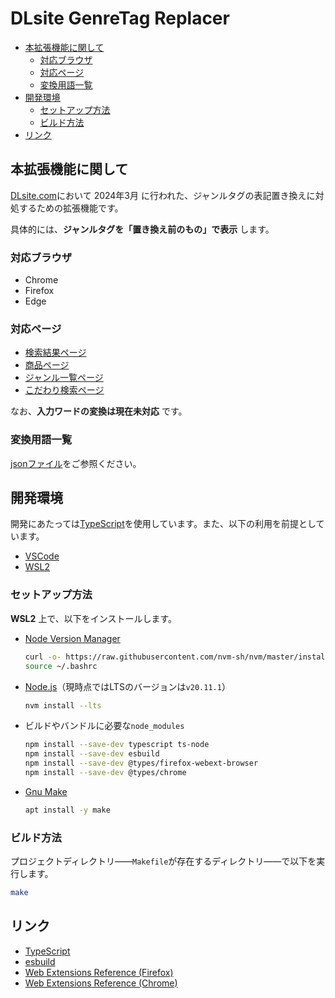 # DLsite GenreTag Replacer <!-- omit in toc -->

- [本拡張機能に関して](#本拡張機能に関して)
  - [対応ブラウザ](#対応ブラウザ)
  - [対応ページ](#対応ページ)
  - [変換用語一覧](#変換用語一覧)
- [開発環境](#開発環境)
  - [セットアップ方法](#セットアップ方法)
  - [ビルド方法](#ビルド方法)
- [リンク](#リンク)

## 本拡張機能に関して

[DLsite.com](https://www.dlsite.com/index.html)において 2024年3月 に行われた、ジャンルタグの表記置き換えに対処するための拡張機能です。

具体的には、**ジャンルタグを「置き換え前のもの」で表示** します。

### 対応ブラウザ

- Chrome
- Firefox
- Edge

### 対応ページ

- [検索結果ページ](https://www.dlsite.com/maniax/fsr/=/order/trend/genre[0]/525/options[0]/JPN/options[1]/NM/from/work.genre)
- [商品ページ](https://www.dlsite.com/books/work/=/product_id/BJ01328905.html)
- [ジャンル一覧ページ](https://www.dlsite.com/maniax/genre/list)
- [こだわり検索ページ](https://www.dlsite.com/books/fs)

なお、**入力ワードの変換は現在未対応** です。

### 変換用語一覧

[jsonファイル](./assets/genre-word-conversion-map.json)をご参照ください。

## 開発環境

開発にあたっては[TypeScript](https://www.typescriptlang.org/)を使用しています。また、以下の利用を前提としています。

- [VSCode](https://code.visualstudio.com/)
- [WSL2](https://learn.microsoft.com/en-us/windows/wsl/install)

### セットアップ方法

**WSL2** 上で、以下をインストールします。

- [Node Version Manager](https://github.com/nvm-sh/nvm)

    ```sh
    curl -o- https://raw.githubusercontent.com/nvm-sh/nvm/master/install.sh | bash
    source ~/.bashrc
    ```

- [Node.js](https://nodejs.org/en)（現時点ではLTSのバージョンは`v20.11.1`）

    ```sh
    nvm install --lts
    ```

- ビルドやバンドルに必要な`node_modules`

    ```sh
    npm install --save-dev typescript ts-node
    npm install --save-dev esbuild
    npm install --save-dev @types/firefox-webext-browser
    npm install --save-dev @types/chrome
    ```

- [Gnu Make](https://www.gnu.org/software/make/)

    ```sh
    apt install -y make
    ```

### ビルド方法

プロジェクトディレクトリ――`Makefile`が存在するディレクトリ――で以下を実行します。

```sh
make
```

## リンク

- [TypeScript](https://www.typescriptlang.org/)
- [esbuild](https://esbuild.github.io/)
- [Web Extensions Reference (Firefox)](https://developer.mozilla.org/en-US/docs/Mozilla/Add-ons/WebExtensions)
- [Web Extensions Reference (Chrome)](https://developer.chrome.com/docs/extensions/reference)
